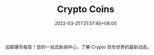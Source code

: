 ﻿---
weight: 
title: "Crypto Coins"
description: "加密硬币报告！您的一站式新闻中心，了解 Crypto 货币世界的最新动态"
date: 2022-03-25T21:57:40+08:00
lastmod: 2022-03-25T16:45:40+08:00
draft: false
authors: ["Metabd"]
featuredImage: "crypto-coins.jpg"
link: ""
tags: ["元宇宙资讯","Crypto Coins"]
categories: ["navigation"]
navigation: ["元宇宙资讯"]
lightgallery: true
toc: true
pinned: false
recommend: false
recommend1: false
---
加密硬币报告！您的一站式新闻中心，了解 Crypto 货币世界的最新动态。
